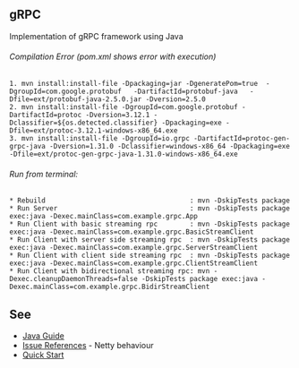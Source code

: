 ## gRPC

Implementation of gRPC framework using Java

###### Compilation Error (pom.xml shows error with execution)
```
1. mvn install:install-file -Dpackaging=jar -DgeneratePom=true  -DgroupId=com.google.protobuf   -DartifactId=protobuf-java   -Dfile=ext/protobuf-java-2.5.0.jar -Dversion=2.5.0
2. mvn install:install-file -DgroupId=com.google.protobuf -DartifactId=protoc -Dversion=3.12.1 -Dclassifier=${os.detected.classifier} -Dpackaging=exe -Dfile=ext/protoc-3.12.1-windows-x86_64.exe
3. mvn install:install-file -DgroupId=io.grpc -DartifactId=protoc-gen-grpc-java -Dversion=1.31.0 -Dclassifier=windows-x86_64 -Dpackaging=exe -Dfile=ext/protoc-gen-grpc-java-1.31.0-windows-x86_64.exe
```

###### Run from terminal:
```
* Rebuild                                    : mvn -DskipTests package		
* Run Server                                 : mvn -DskipTests package exec:java -Dexec.mainClass=com.example.grpc.App
* Run Client with basic streaming rpc        : mvn -DskipTests package exec:java -Dexec.mainClass=com.example.grpc.BasicStreamClient
* Run Client with server side streaming rpc  : mvn -DskipTests package exec:java -Dexec.mainClass=com.example.grpc.ServerStreamClient
* Run Client with client side streaming rpc  : mvn -DskipTests package exec:java -Dexec.mainClass=com.example.grpc.ClientStreamClient
* Run Client with bidirectional streaming rpc: mvn -Dexec.cleanupDaemonThreads=false -DskipTests package exec:java -Dexec.mainClass=com.example.grpc.BidirStreamClient
```

## See

* [Java Guide](https://www.grpc.io/docs/languages/java/basics/)
* [Issue References](https://github.com/netty/netty/issues/7817) - Netty behaviour
* [Quick Start](https://codelabs.developers.google.com/codelabs/cloud-grpc-java/index.html#0) 





